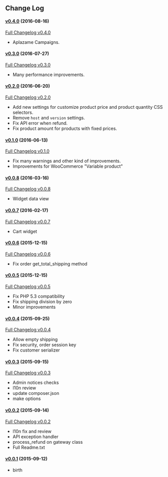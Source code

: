 ## Change Log

#### [v0.4.0](https://github.com/aplazame/woocommerce/tree/v0.4.0) (2016-08-16)

[Full Changelog v0.4.0](https://github.com/aplazame/woocommerce/compare/v0.3.0...v0.4.0)

* Aplazame Campaigns.

#### [v0.3.0](https://github.com/aplazame/woocommerce/tree/v0.3.0) (2016-07-27)

[Full Changelog v0.3.0](https://github.com/aplazame/woocommerce/compare/v0.2.0...v0.3.0)

* Many performance improvements.

#### [v0.2.0](https://github.com/aplazame/woocommerce/tree/v0.2.0) (2016-06-20)

[Full Changelog v0.2.0](https://github.com/aplazame/woocommerce/compare/v0.1.0...v0.2.0)

* Add new settings for customize product price and product quantity CSS selectors.
* Remove `host` and `version` settings.
* Fix API error when refund.
* Fix product amount for products with fixed prices.

#### [v0.1.0](https://github.com/aplazame/woocommerce/tree/v0.1.0) (2016-06-13)

[Full Changelog v0.1.0](https://github.com/aplazame/woocommerce/compare/v0.0.8...v0.1.0)

* Fix many warnings and other kind of improvements.
* Improvements for WooCommerce "Variable product"

#### [v0.0.8](https://github.com/aplazame/woocommerce/tree/v0.0.8) (2016-03-16)

[Full Changelog v0.0.8](https://github.com/aplazame/woocommerce/compare/v0.0.7...v0.0.8)

* Widget data view

#### [v0.0.7](https://github.com/aplazame/woocommerce/tree/v0.0.7) (2016-02-17)

[Full Changelog v0.0.7](https://github.com/aplazame/woocommerce/compare/v0.0.6...v0.0.7)

* Cart widget

#### [v0.0.6](https://github.com/aplazame/woocommerce/tree/v0.0.6) (2015-12-15)

[Full Changelog v0.0.6](https://github.com/aplazame/woocommerce/compare/v0.0.5...v0.0.6)

* Fix order get_total_shipping method

#### [v0.0.5](https://github.com/aplazame/woocommerce/tree/v0.0.5) (2015-12-15)

[Full Changelog v0.0.5](https://github.com/aplazame/woocommerce/compare/v0.0.4...v0.0.5)

* Fix PHP 5.3 compatibility
* Fix shipping division by zero
* Minor improvements

#### [v0.0.4](https://github.com/aplazame/woocommerce/tree/v0.0.4) (2015-09-25)

[Full Changelog v0.0.4](https://github.com/aplazame/woocommerce/compare/v0.0.3...v0.0.4)

* Allow empty shipping
* Fix security, order session key
* Fix customer serializer

#### [v0.0.3](https://github.com/aplazame/woocommerce/tree/v0.0.3) (2015-09-15)

[Full Changelog v0.0.3](https://github.com/aplazame/woocommerce/compare/v0.0.2...v0.0.3)

* Admin notices checks
* l10n review
* update composer.json
* make options


#### [v0.0.2](https://github.com/aplazame/woocommerce/tree/v0.0.2) (2015-09-14)

[Full Changelog v0.0.2](https://github.com/aplazame/woocommerce/compare/v0.0.1...v0.0.2)

* l10n fix and review
* API exception handler
* process_refund on gateway class
* Full Readme.txt

#### [v0.0.1](https://github.com/aplazame/woocommerce/tree/v0.0.1) (2015-09-12)

* birth
